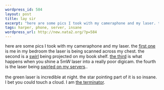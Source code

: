 ```yaml
--- 
wordpress_id: 584
layout: post
title: lay sir
excerpt: "here are some pics I took with my cameraphone and my laser. the first one is me in my bedroom the laser is being scanned across my chest. the second is a swirl being projected on my book shelf. "
tags: harper, phone, server, insane
wordpress_url: http://new.nata2.org/?p=584
---
```

here are some pics I took with my cameraphone and my laser. the <a href="http://www.nata2.info/?path=pictures%2Fmisc%2Fphone_camera&img=823124740.jpg">first one</a> is me in my bedroom the laser is being scanned across my chest. the second is a <a href="http://www.nata2.info/?path=pictures%2Fmisc%2Fphone_camera&img=823128708.jpg">swirl</a> being projected on my book shelf. <a href="http://www.nata2.info/?path=pictures%2Fmisc%2Fphone_camera&img=823133700.jpg">the third</a> is what happens when you shine a 5mW laser into a really poor digicam. the fourth is the laser being <a href="http://www.nata2.info/?path=pictures%2Fmisc%2Fphone_camera&img=823181316.jpg">swirled on my servers</a>.. <br/><br/>the green laser is incredible at night. the star pointing part of it is so insane. I bet you could touch a cloud. I am <a href="http://www.nata2.info/pictures/harper/me/IMG_0206.JPG">the terminator</a>.
